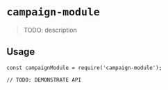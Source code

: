 # `campaign-module`

> TODO: description

## Usage

```
const campaignModule = require('campaign-module');

// TODO: DEMONSTRATE API
```
